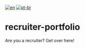 [![en](https://img.shields.io/badge/lang-en-red.svg)](https://github.com/bruno-freitas-pro/recruiter-portfolio/blob/main/README.md)
[![pt-br](https://img.shields.io/badge/lang-pt--br-green.svg)](https://github.com/bruno-freitas-pro/recruiter-portfolio/blob/main/README.pt-br.md)

# recruiter-portfolio
Are you a recruiter? Get over here!
